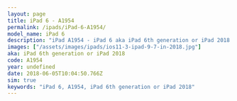 ```yaml
---
layout: page
title: iPad 6 - A1954
permalink: /ipads/iPad-6-A1954/
model_name: iPad 6
description: "iPad A1954 - iPad 6 aka iPad 6th generation or iPad 2018. Best compatible iPad cases, pens, chargers and keyboards."
images: ["/assets/images/ipads/ios11-3-ipad-9-7-in-2018.jpg"]
aka: iPad 6th generation or iPad 2018
code: A1954
year: undefined
date: 2018-06-05T10:04:50.766Z
sim: true
keywords: "iPad 6, A1954, iPad 6th generation or iPad 2018"
---
```

